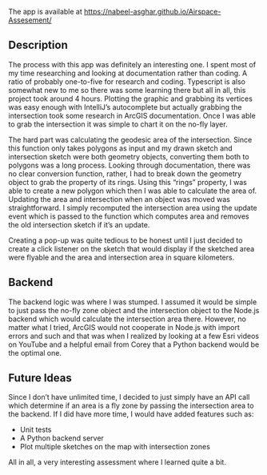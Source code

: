The app is available at https://nabeel-asghar.github.io/Airspace-Assesement/
## Description

The process with this app was definitely an interesting one. I spent most of my time researching and looking at documentation rather than coding. A ratio of probably one-to-five for research and coding. Typescript is also somewhat new to me so there was some learning there but all in all, this project took around 4 hours.
Plotting the graphic and grabbing its vertices was easy enough with IntelliJ’s autocomplete but actually grabbing the intersection took some research in ArcGIS documentation. Once I was able to grab the intersection it was simple to chart it on the no-fly layer.  

The hard part was calculating the geodesic area of the intersection. Since this function only takes polygons as input and my drawn sketch and intersection sketch were both geometry objects, converting them both to polygons was a long process. Looking through documentation, there was no clear conversion function, rather, I had to break down the geometry object to grab the property of its rings. Using this “rings” property, I was able to create a new polygon which then I was able to calculate the area of.
Updating the area and intersection when an object was moved was straightforward. I simply recomputed the intersection area using the update event which is passed to the function which computes area and removes the old intersection sketch if it’s an update.  

Creating a pop-up was quite tedious to be honest until I just decided to create a click listener on the sketch that would display if the sketched area were flyable and the area and intersection area in square kilometers.  

## Backend

The backend logic was where I was stumped. I assumed it would be simple to just pass the no-fly zone object and the intersection object to the Node.js backend which would calculate the intersection area there. However, no matter what I tried, ArcGIS would not cooperate in Node.js with import errors and such and that was when I realized by looking at a few Esri videos on YouTube and a helpful email from Corey that a Python backend would be the optimal one.   

## Future Ideas
Since I don’t have unlimited time, I decided to just simply have an API call which determine if an area is a fly zone by passing the intersection area to the backend. If I did have more time, I would have added features such as:
* Unit tests
* A Python backend server
* Plot multiple sketches on the map with intersection zones  

All in all, a very interesting assessment where I learned quite a bit.

